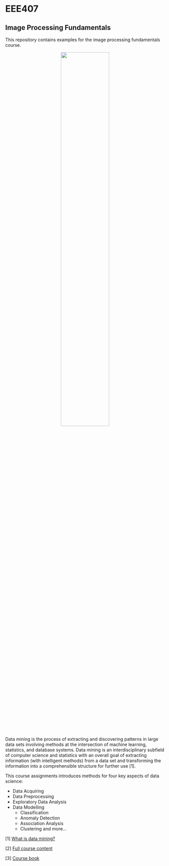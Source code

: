 # EEE407
## Image Processing Fundamentals

This repository contains examples for the image processing fundamentals course. 

<div align="center">
  <img src="https://upload.wikimedia.org/wikipedia/en/7/7d/Lenna_%28test_image%29.png" width="55%"></a>
</div>

Data mining is the process of extracting and discovering patterns in large data sets involving methods at the intersection of machine learning, statistics, and database systems. Data mining is an interdisciplinary subfield of computer science and statistics with an overall goal of extracting information (with intelligent methods) from a data set and transforming the information into a comprehensible structure for further use [1]. 

This course assignments introduces methods for four key aspects of data science:

* Data Acquiring
* Data Preprocessing
* Exploratory Data Analysis
* Data Modelling
  * Classification
  * Anomaly Detection
  * Association Analysis
  * Clustering and more...


[1] [What is data mining?]()

[2] [Full course content]()

[3] [Course book]()

